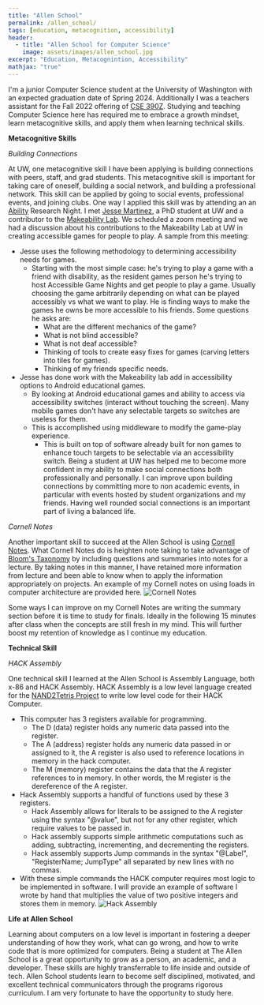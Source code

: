 ```yaml
---
title: "Allen School"
permalink: /allen_school/
tags: [education, metacognition, accessibility]
header:
  - title: "Allen School for Computer Science"
    image: assets/images/allen_school.jpg
excerpt: "Education, Metacognintion, Accessibility"
mathjax: "true"
---
```


I'm a junior Computer Science student at the University of Washington with an expected graduation date of Spring 2024.  Additionally I was a teachers assistant for the Fall 2022 offering of [CSE 390Z](https://courses.cs.washington.edu/courses/cse390z/22au/).  Studying and teaching Computer Science here has required me to embrace a growth mindset, learn metacognitive skills, and apply them when learning technical skills.

**Metacognitive Skills**

*Building Connections*

At UW, one metacognitive skill I have been applying is building connections with peers, staff, and grad students.  This metacognitive skill is important for taking care of oneself, building a social network, and building a professional network.  This skill can be applied by going to social events, professional events, and joining clubs.  One way I applied this skill was by attending an an [Ability](https://ability.cs.washington.edu) Research Night.  I met [Jesse Martinez](https://homes.cs.washington.edu/~jessejm/), a PhD student at UW and a contributor to the [Makeability Lab](https://makeabilitylab.cs.washington.edu/member/jessemartinez/).  We scheduled a zoom meeting and we had a discussion about his contributions to the Makeability Lab at UW in creating accessible games for people to play.  A sample from this meeting:
* Jesse uses the following methodology to determining accessibility needs for games.
  + Starting with the most simple case: he's trying to play a game with a friend with disability, as the resident games person he's trying to host Accessible Game Nights and get people to play a game.  Usually choosing the game arbitrarily depending on what can be played accessibly vs what we want to play.  He is finding ways to make the games he owns be more accessible to his friends.  Some questions he asks are:
    - What are the different mechanics of the game?  
    - What is not blind accessible?  
    - What is not deaf accessible?
    - Thinking of tools to create easy fixes for games (carving letters into tiles for games).
    - Thinking of my friends specific needs.
* Jesse has done work with the Makeability lab add in accessibility options to Android educational games.
  + By looking at Android educational games and ability to access via accessibility switches (interact without touching the screen).  Many mobile games don't have any selectable targets so switches are useless for them.
  + This is accomplished using middleware to modify the game-play experience.
    - This is built on top of software already built for non games to enhance touch targets to be selectable via an accessibility switch.
Being a student at UW has helped me to become more confident in my ability to make social connections both professionally and personally.  I can improve upon building connections by committing more to non academic events, in particular with events hosted by student organizations and my friends.  Having well rounded social connections is an important part of living a balanced life.

*Cornell Notes*

Another important skill to succeed at the Allen School is using [Cornell Notes](https://lsc.cornell.edu/wp-content/uploads/2016/10/Cornell-NoteTaking-System.pdf).  What Cornell Notes do is heighten note taking to take advantage of [Bloom's Taxonomy](https://cft.vanderbilt.edu/guides-sub-pages/blooms-taxonomy/) by including questions and summaries into notes for a lecture.  By taking notes in this manner, I have retained more information from lecture and been able to know when to apply the information appropriately on projects.  An example of my Cornell notes on using loads in computer architecture are provided here. ![Cornell Notes](https://andrewpking.github.io/assets/images/cornell_notes.png)

Some ways I can improve on my Cornell Notes are writing the summary section before it is time to study for finals.  Ideally in the following 15 minutes after class when the concepts are still fresh in my mind.  This will further boost my retention of knowledge as I continue my education.

**Technical Skill**

*HACK Assembly*

One technical skill I learned at the Allen School is Assembly Language, both x-86 and HACK Assembly.  HACK Assembly is a low level language created for the [NAND2Tetris Project](https://www.nand2tetris.org/software) to write low level code for their HACK Computer.
  * This computer has 3 registers available for programming.
    + The D (data) register holds any numeric data passed into the register.
    + The A (address) register holds any numeric data passed in or assigned to it, the A register is also used to reference locations in memory in the hack computer.
    + The M (memory) register contains the data that the A register references to in memory.  In other words, the M register is the dereference of the A register.
  * Hack Assembly supports a handful of functions used by these 3 registers.
    + Hack Assembly allows for literals to be assigned to the A register using the syntax "@value", but not for any other register, which require values to be passed in.
    + Hack assembly supports simple arithmetic computations such as adding, subtracting, incrementing, and decrementing the registers.
    + Hack assembly supports Jump commands in the syntax "@Label", "RegisterName; JumpType" all separated by new lines with no commas.
  * With these simple commands the HACK computer requires most logic to be implemented in software.  I will provide an example of software I wrote by hand that multiplies the value of two positive integers and stores them in memory.
![Hack Assembly](https://andrewpking.github.io/assets/images/hack_assembly2.png)

**Life at Allen School**

Learning about computers on a low level is important in fostering a deeper understanding of how they work, what can go wrong, and how to write code that is more optimized for computers.  Being a student at The Allen School is a great opportunity to grow as a person, an academic, and a developer.  These skills are highly transferrable to life inside and outside of tech.  Allen School students learn to become self disciplined, motivated, and excellent technical communicators through the programs rigorous curriculum.  I am very fortunate to have the opportunity to study here.